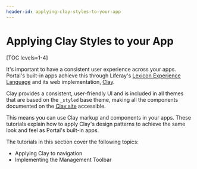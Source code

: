 ```yaml
---
header-id: applying-clay-styles-to-your-app
---
```


# Applying Clay Styles to your App

[TOC levels=1-4]

It's important to have a consistent user experience across your apps. 
Portal's built-in apps achieve this through Liferay's 
[Lexicon Experience Language](https://lexicondesign.io/) and its web 
implementation, 
[Clay](https://clayui.com/docs/getting-started/clay.html). 

Clay provides a consistent, user-friendly UI and is 
included in all themes that are based on the `_styled` base theme, making all 
the components documented on the 
[Clay site](https://clayui.com/docs/components/alerts.html) 
accessible.

This means you can use Clay markup and components in your apps. These tutorials 
explain how to apply Clay's design patterns to achieve the same look and feel as 
Portal's built-in apps. 

The tutorials in this section cover the following topics:

- Applying Clay to navigation
- Implementing the Management Toolbar
